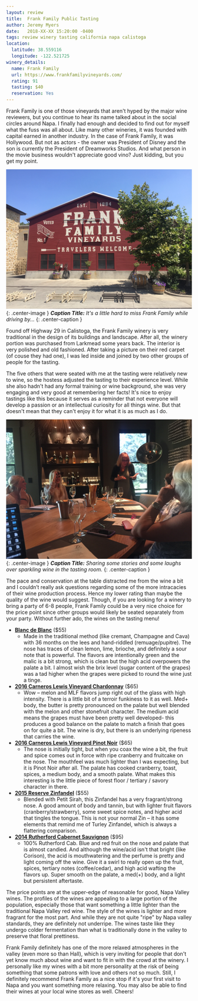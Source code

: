 ```yaml
---
layout: review
title:  Frank Family Public Tasting
author: Jeremy Myers
date:   2018-XX-XX 15:20:00 -0400
tags: review winery tasting california napa calistoga
location:
  latitude: 38.559116
  longitude: -122.521725
winery_details:
  name: Frank Family
  url: https://www.frankfamilyvineyards.com/
  rating: 91
  tasting: $40
  reservation: Yes
---
```

Frank Family is one of those vineyards that aren't hyped by the major wine reviewers, but you continue to hear its name talked about in the social circles around Napa.  I finally had enough and decided to find out for myself what the fuss was all about.  Like many other wineries, it was founded with capital earned in another industry.  In the case of Frank Family, it was Hollywood.  But not as actors - the owner was President of Disney and the son is currently the President of Dreamworks Studios.  And what person in the movie business wouldn't appreciate good vino?  Just kidding, but you get my point.

![](/assets/frank-family/1.jpg "Where's Waldo?"){: .center-image }
***Caption Title:*** *It's a little hard to miss Frank Family while driving by...*
{: .center-caption }

Found off Highway 29 in Calistoga, the Frank Family winery is very traditional in the design of its buildings and landscape.  After all, the winery portion was purchased from Larkmead some years back.  The interior is very polished and old fashioned.  After taking a picture on their red carpet (of couse they had one), I was led inside and joined by two other groups of people for the tasting.  

The five others that were seated with me at the tasting were relatively new to wine, so the hostess adjusted the tasting to their experience level.  While she also hadn't had any formal training or wine background, she was very engaging and very good at remembering her facts!  It's nice to enjoy tastings like this because it serves as a reminder that not everyone will develop a passion or an intellectual curiosity for all things wine.  But that doesn't mean that they can't enjoy it for what it is as much as I do.  

![](/assets/frank-family/2.jpg "Storytelling and Laughs"){: .center-image }
***Caption Title:*** *Sharing some stories and some laughs over sparkling wine in the tasting room.*
{: .center-caption }

The pace and conservation at the table distracted me from the wine a bit and I couldn’t really ask questions regarding some of the more intracacies of their wine production process.  Hence my lower rating than maybe the quality of the wine would suggest.  Though, if you are looking for a winery to bring a party of 6-8 people, Frank Family could be a very nice choice for the price point since other groups would likely be seated separately from your party.  Without further ado, the wines on the tasting menu!

* [**Blanc de Blanc**](https://www.frankfamilyvineyards.com/wine/bubbles/blanc-de-blancs13) ($55)
  * Made in the traditional method (like cremant, Champagne and Cava) with 36 months on the lees and hand-riddled (remuage/pupitre).  The nose has traces of clean lemon, lime, brioche, and definitely a sour note that is powerful.  The flavors are intentionally green and the malic is a bit strong, which is clean but the high acid overpowers the palate a bit.  I almost wish the brix level (sugar content of the grapes) was a tad higher when the grapes were picked to round the wine just a tinge.  
* [**2016 Carneros Lewis Vineyard Chardonnay**](https://www.frankfamilyvineyards.com/wine/reserve/lewis-vineyard-reserve-chardonnay) ($65)
  * Wow – melon and MLF flavors jump right out of the glass with high intensity.  There is a little bit of a terroir funkiness to it as well.  Med+ body, the butter is pretty pronounced on the palate but well blended with the melon and other stonefruit character.  The medium acid means the grapes must have been pretty well developed- this produces a good balance on the palate to match a finish that goes on for quite a bit.  The wine is dry, but there is an underlying ripeness that carries the wine.  
* [**2016 Carneros Lewis Vineyard Pinot Noir**](https://www.frankfamilyvineyards.com/wine/reserve/lewis-vineyard-reserve-pinot-noir) ($65)
  * The nose is initially tight, but when you coax the wine a bit, the fruit and spice comes out in force with ripe cranberry and fruitcake on the nose.  The mouthfeel was much lighter than I was expecting, but it is Pinot Noir after all.  The palate has cooked cranberry, toast, spices, a medium body, and a smooth palate.  What makes this interesting is the little piece of forest floor / tertiary / savory character in there.
* [**2015 Reserve Zinfandel**](https://www.frankfamilyvineyards.com/wine/reserve/zinfandel-chiles-valley) ($55)
  * Blended with Petit Sirah, this Zinfandel has a very fragrant/strong nose.  A good amount of body and tannin, but with lighter fruit flavors (cranberry/strawberry), some sweet spice notes, and higher acid that tingles the tongue.  This is not your normal Zin – it has some elements that remind me of Turley Zinfandel, which is always a flattering comparison.
* [**2014 Rutherford Cabernet Sauvignon**](https://www.frankfamilyvineyards.com/wine/reserve/2014-rutherford-reserve-cabernet-sauvignon) ($95)
  * 100% Rutherford Cab.  Blue and red fruit on the nose and palate that is almost candied.  And although the wine/acid isn't that bright (like Corison), the acid is mouthwatering and the perfume is pretty and light coming off the wine.  Give it a swirl to really open up the fruit, spices, tertiary notes (coffee/cedar), and high acid wafting the flavors up.  Super smooth on the palate, a med(+) body, and a light but persistent aftertaste.

The price points are at the upper-edge of reasonable for good, Napa Valley wines.  The profiles of the wines are appealing to a large portion of the population, especially those that want something a little lighter than the traditional Napa Valley red wine.  The style of the wines is lighter and more fragrant for the most part.  And while they are not quite "ripe" by Napa valley standards, they are definitely not underripe.  The wines taste like they undergo colder fermentation than what is traditionally done in the valley to preserve that floral prettiness.

Frank Family definitely has one of the more relaxed atmospheres in the valley (even more so than Hall), which is very inviting for people that don't yet know much about wine and want to fit in with the crowd at the winery.  I personally like my wines with a bit more personality at the risk of being something that some patrons with love and others not so much.  Still, I definitely recommend Frank Family as a nice stop if it's your first visit to Napa and you want something more relaxing.  You may also be able to find their wines at your local wine stores as well.  Cheers!
